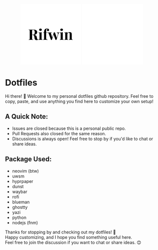 <p align="center">
  <img src="dark.png#gh-light-mode-only" alt="Light Logo" width="200px">
  <img src="light.png#gh-dark-mode-only" alt="Dark Logo" width="200px">
</p>

# Dotfiles

Hi there! 👋 Welcome to my personal dotfiles github repository. Feel free to copy, paste, and use anything you find here to customize your own setup!

## A Quick Note:
- Issues are closed because this is a personal public repo.
- Pull Requests also closed for the same reason.
- Discussions is always open! Feel free to stop by if you'd like to chat or share ideas.

## Package Used:
- neovim (btw)
- uwsm
- hyprpaper
- dunst
- waybar
- rofi
- blueman
- ghostty
- yazi
- python
- nodejs (fnm)

Thanks for stopping by and checking out my dotfiles! 🎉  
Happy customizing, and I hope you find something useful here.  
Feel free to join the discussion if you want to chat or share ideas. 😊

